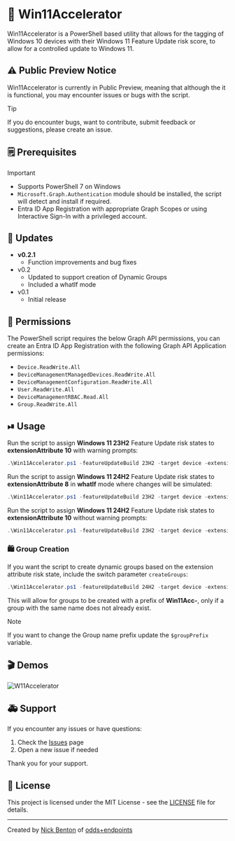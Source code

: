 # 📲 Win11Accelerator

Win11Accelerator is a PowerShell based utility that allows for the tagging of Windows 10 devices with their Windows 11 Feature Update risk score, to allow for a controlled update to Windows 11.

## ⚠ Public Preview Notice

Win11Accelerator is currently in Public Preview, meaning that although the it is functional, you may encounter issues or bugs with the script.

> [!TIP]
> If you do encounter bugs, want to contribute, submit feedback or suggestions, please create an issue.

## 🗒 Prerequisites

> [!IMPORTANT]
>
> - Supports PowerShell 7 on Windows
> - `Microsoft.Graph.Authentication` module should be installed, the script will detect and install if required.
> - Entra ID App Registration with appropriate Graph Scopes or using Interactive Sign-In with a privileged account.

## 🔄 Updates

- **v0.2.1**
  - Function improvements and bug fixes
- v0.2
  - Updated to support creation of Dynamic Groups
  - Included a whatIf mode
- v0.1
  - Initial release

## 🔑 Permissions

The PowerShell script requires the below Graph API permissions, you can create an Entra ID App Registration with the following Graph API Application permissions:

- `Device.ReadWrite.All`
- `DeviceManagementManagedDevices.ReadWrite.All`
- `DeviceManagementConfiguration.ReadWrite.All`
- `User.ReadWrite.All`
- `DeviceManagementRBAC.Read.All`
- `Group.ReadWrite.All`

## ⏯ Usage

Run the script to assign **Windows 11 23H2** Feature Update risk states to **extensionAttribute 10** with warning prompts:

```powershell
.\Win11Accelerator.ps1 -featureUpdateBuild 23H2 -target device -extensionAttribute 10
```

Run the script to assign **Windows 11 24H2** Feature Update risk states to **extensionAttribute 8** in **whatIf** mode where changes will be simulated:

```powershell
.\Win11Accelerator.ps1 -featureUpdateBuild 23H2 -target device -extensionAttribute 8 -whatIf
```

Run the script to assign **Windows 11 24H2** Feature Update risk states to **extensionAttribute 10** without warning prompts:

```powershell
.\Win11Accelerator.ps1 -featureUpdateBuild 23H2 -target device -extensionAttribute 10 -firstRun $false
```

### 🛍 Group Creation

If you want the script to create dynamic groups based on the extension attribute risk state, include the switch parameter `createGroups`:

```PowerShell
.\Win11Accelerator.ps1 -featureUpdateBuild 24H2 -target device -extensionAttribute 10 -createGroups
```

This will allow for groups to be created with a prefix of **Win11Acc-**, only if a group with the same name does not already exist.

> [!NOTE]
> If you want to change the Group name prefix update the `$groupPrefix` variable.

## 🎬 Demos

![W11Accelerator](img/w11a-demo.gif)

## 🚑 Support

If you encounter any issues or have questions:

1. Check the [Issues](https://github.com/ennnbeee/EPManager/issues) page
2. Open a new issue if needed

Thank you for your support.

## 📜 License

This project is licensed under the MIT License - see the [LICENSE](LICENSE) file for details.

---

Created by [Nick Benton](https://github.com/ennnbeee) of [odds+endpoints](https://www.oddsandendpoints.co.uk/)
